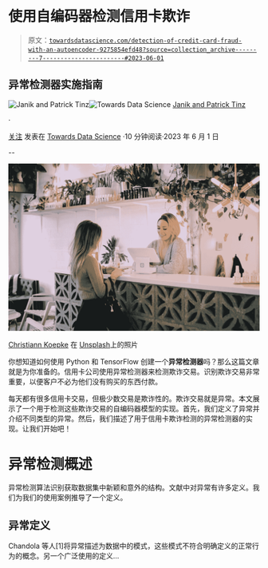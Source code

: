# 使用自编码器检测信用卡欺诈

> 原文：[`towardsdatascience.com/detection-of-credit-card-fraud-with-an-autoencoder-9275854efd48?source=collection_archive---------7-----------------------#2023-06-01`](https://towardsdatascience.com/detection-of-credit-card-fraud-with-an-autoencoder-9275854efd48?source=collection_archive---------7-----------------------#2023-06-01)

## 异常检测器实施指南

[](https://tinztwinspro.medium.com/?source=post_page-----9275854efd48--------------------------------)![Janik and Patrick Tinz](https://tinztwinspro.medium.com/?source=post_page-----9275854efd48--------------------------------)[](https://towardsdatascience.com/?source=post_page-----9275854efd48--------------------------------)![Towards Data Science](https://towardsdatascience.com/?source=post_page-----9275854efd48--------------------------------) [Janik and Patrick Tinz](https://tinztwinspro.medium.com/?source=post_page-----9275854efd48--------------------------------)

·

[关注](https://medium.com/m/signin?actionUrl=https%3A%2F%2Fmedium.com%2F_%2Fsubscribe%2Fuser%2F4eb5d9652d9e&operation=register&redirect=https%3A%2F%2Ftowardsdatascience.com%2Fdetection-of-credit-card-fraud-with-an-autoencoder-9275854efd48&user=Janik+and+Patrick+Tinz&userId=4eb5d9652d9e&source=post_page-4eb5d9652d9e----9275854efd48---------------------post_header-----------) 发表在 [Towards Data Science](https://towardsdatascience.com/?source=post_page-----9275854efd48--------------------------------) ·10 分钟阅读·2023 年 6 月 1 日[](https://medium.com/m/signin?actionUrl=https%3A%2F%2Fmedium.com%2F_%2Fvote%2Ftowards-data-science%2F9275854efd48&operation=register&redirect=https%3A%2F%2Ftowardsdatascience.com%2Fdetection-of-credit-card-fraud-with-an-autoencoder-9275854efd48&user=Janik+and+Patrick+Tinz&userId=4eb5d9652d9e&source=-----9275854efd48---------------------clap_footer-----------)

--

[](https://medium.com/m/signin?actionUrl=https%3A%2F%2Fmedium.com%2F_%2Fbookmark%2Fp%2F9275854efd48&operation=register&redirect=https%3A%2F%2Ftowardsdatascience.com%2Fdetection-of-credit-card-fraud-with-an-autoencoder-9275854efd48&source=-----9275854efd48---------------------bookmark_footer-----------)![](img/ead0f960668e0c078768fd7ab039672b.png)

[Christiann Koepke](https://unsplash.com/@christiannkoepke?utm_source=medium&utm_medium=referral) 在 [Unsplash](https://unsplash.com/?utm_source=medium&utm_medium=referral)上的照片

你想知道如何使用 Python 和 TensorFlow 创建一个**异常检测器**吗？那么这篇文章就是为你准备的。信用卡公司使用异常检测器来检测欺诈交易。识别欺诈交易非常重要，以便客户不必为他们没有购买的东西付款。

每天都有很多信用卡交易，但极少数交易是欺诈性的。欺诈交易就是异常。本文展示了一个用于检测这些欺诈交易的自编码器模型的实现。首先，我们定义了异常并介绍不同类型的异常。然后，我们描述了用于信用卡欺诈检测的异常检测器的实现。让我们开始吧！

# 异常检测概述

异常检测算法识别获取数据集中新颖和意外的结构。文献中对异常有许多定义。我们为我们的使用案例推导了一个定义。

## 异常定义

Chandola 等人[1]将异常描述为数据中的模式，这些模式不符合明确定义的正常行为的概念。另一个广泛使用的定义…

